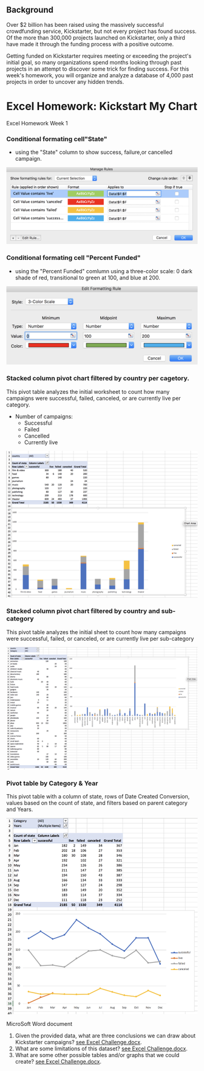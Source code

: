 ## Background

Over $2 billion has been raised using the massively successful crowdfunding service, Kickstarter, but not every project has found success. Of the more than 300,000 projects launched on Kickstarter, only a third have made it through the funding process with a positive outcome.

Getting funded on Kickstarter requires meeting or exceeding the project's initial goal, so many organizations spend months looking through past projects in an attempt to discover some trick for finding success. For this week's homework, you will organize and analyze a database of 4,000 past projects in order to uncover any hidden trends.


# Excel Homework: Kickstart My Chart
Excel Homework Week 1

### Conditional formating cell"State"
* using the "State" column to show success, failure,or cancelled campaign. 

![state](image/stateFormatting.png)

### Conditional formating cell "Percent Funded"
* using the "Percent Funded" comlumn using a three-color scale: 0 dark shade of red, transitional to green at 100, and blue at 200.

![percent](image/percentFormatting.png)

### Stacked column pivot chart filtered by country per cagetory.
This pivot table analyzes the initial worksheet to count how many campaigns were successful, failed, canceled, or are currently live per category.
* Number of campaigns: 
  * Successful
  * Failed
  * Cancelled
  * Currently live
  
![category](image/category.png)  

### Stacked column pivot chart filtered by country and sub-category 
This pivot table analyzes the initial sheet to count how many campaigns were successful, failed, or canceled, or are currently live per sub-category

  
![subcategory](image/subcategory.png)  

### Pivot table by Category & Year
This pivot table with a column of state, rows of Date Created Conversion, values based on the count of state, and filters based on parent category and Years.

  
![year](image/month.png)  

MicroSoft Word document
1. Given the provided data, what are three conclusions we can draw about Kickstarter campaigns? [see Excel Challenge.docx](https://github.com/GiovanniLeonardo/excel-challenge/blob/master/Excel%20Challenge.docx).
2. What are some limitations of this dataset? [see Excel Challenge.docx](https://github.com/GiovanniLeonardo/excel-challenge/blob/master/Excel%20Challenge.docx).
3. What are some other possible tables and/or graphs that we could create? [see Excel Challenge.docx](https://github.com/GiovanniLeonardo/excel-challenge/blob/master/Excel%20Challenge.docx).
